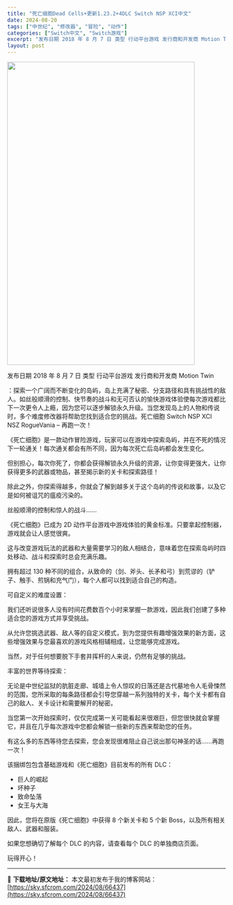 ```yaml
---
title: "死亡细胞Dead Cells+更新1.23.2+4DLC Switch NSP XCI中文"
date: 2024-08-20
tags: ["中世纪", "修改器", "冒险", "动作"]
categories: ["Switch中文", "Switch游戏"]
excerpt: "发布日期 2018 年 8 月 7 日 类型 行动平台游戏 发行商和开发商 Motion Twin ：探索一个广阔而不断变化的岛屿，岛上充满了秘密、分支路径和具有挑战性的敌人。如丝般顺滑的控制、快节奏的战斗和无可否认的愉快游戏体验使每次游戏都比下一次更令人上瘾，因为您可以逐步解锁永久升级。当您发现岛&hellip;"
layout: post
---
```


<img class="aligncenter size-full wp-image-66438" src="https://sky.sfcrom.com/wp-content/uploads/2024/08/2024082007540178.webp" alt="" width="432" height="700" />

发布日期 2018 年 8 月 7 日
类型 行动平台游戏
发行商和开发商 Motion Twin

：探索一个广阔而不断变化的岛屿，岛上充满了秘密、分支路径和具有挑战性的敌人。如丝般顺滑的控制、快节奏的战斗和无可否认的愉快游戏体验使每次游戏都比下一次更令人上瘾，因为您可以逐步解锁永久升级。当您发现岛上的人物和传说时，多个难度修改器将帮助您找到适合您的挑战。死亡细胞 Switch NSP XCI NSZ
RogueVania – 再跑一次！

《死亡细胞》是一款动作冒险游戏，玩家可以在游戏中探索岛屿，并在不死的情况下一轮通关！每次通关都会有所不同，因为每次死亡后岛屿都会发生变化。

但别担心，每次你死了，你都会获得解锁永久升级的资源，让你变得更强大，让你获得更多的武器或物品，甚至揭示新的关卡和探索路径！

除此之外，你探索得越多，你就会了解到越多关于这个岛屿的传说和故事，以及它是如何被诅咒的瘟疫污染的。

丝般顺滑的控制和惊人的战斗......

《死亡细胞》已成为 2D 动作平台游戏中游戏体验的黄金标准。只要拿起控制器，游戏就会让人感觉很爽。

这与改变游戏玩法的武器和大量需要学习的敌人相结合，意味着您在探索岛屿时四处移动、战斗和探索时总会充满乐趣。

拥有超过 130 种不同的组合，从致命的（剑、斧头、长矛和弓）到荒谬的（铲子、触手、煎锅和充气门），每个人都可以找到适合自己的构造。

可自定义的难度设置：

我们还听说很多人没有时间花费数百个小时来掌握一款游戏，因此我们创建了多种适合您的游戏方式并享受挑战。

从允许您挑选武器、敌人等的自定义模式，到为您提供有趣增强效果的新方面，这些增强效果与您最喜欢的游戏风格相辅相成，让您能够完成游戏。

当然，对于任何想要脱下手套并挥杆的人来说，仍然有足够的挑战。

丰富的世界等待探索：

无论是中世纪监狱的肮脏走廊、城墙上令人惊叹的日落还是古代墓地令人毛骨悚然的范围，您所采取的每条路径都会引导您穿越一系列独特的关卡，每个关卡都有自己的敌人、关卡设计和需要解开的秘密。

当您第一次开始探索时，仅仅完成第一关可能看起来很艰巨，但您很快就会掌握它，并且在几乎每次游戏中您都会解锁一些新的东西来帮助您的任务。

有这么多的东西等待您去探索，您会发现很难阻止自己说出那句神圣的话......再跑一次！

该捆绑包包含基础游戏和《死亡细胞》目前发布的所有 DLC：
- 巨人的崛起
- 坏种子
- 致命坠落
- 女王与大海

因此，您将在原版《死亡细胞》中获得 8 个新关卡和 5 个新 Boss，以及所有相关敌人、武器和服装。

如果您想确切了解每个 DLC 的内容，请查看每个 DLC 的单独商店页面。

玩得开心！

---
📖 **下载地址/原文地址：** 本文最初发布于我的博客网站：[https://sky.sfcrom.com/2024/08/66437](https://sky.sfcrom.com/2024/08/66437)
